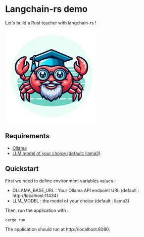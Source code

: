 # Langchain-rs demo

Let's build a Rust teacher with langchain-rs !

![feris logo](./src/public/assets/img/ferris_teacher.png)

## Requirements

- [Ollama](https://ollama.com/)
- [LLM model of your choice (default: llama3)](https://ollama.com/library)

## Quickstart

First we need to define environment variables values :
- OLLAMA_BASE_URL : Your Ollama API endpoint URL (default : http://localhost:11434)
- LLM_MODEL : the model of your choice (default : llama3)

Then, run the application with :

```sh
cargo run
```

The application should run at http://localhost:8080.


